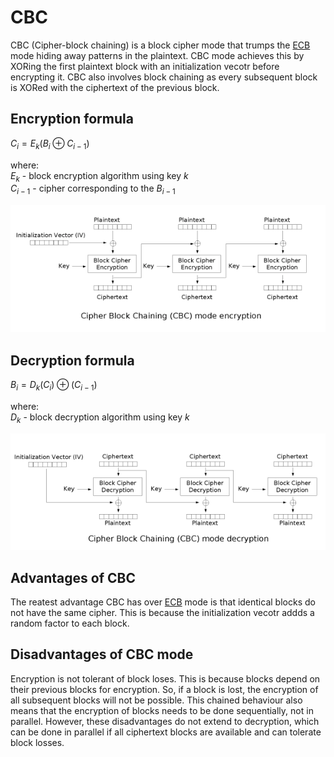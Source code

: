 # CBC

CBC (Cipher-block chaining) is a block cipher mode that trumps the [ECB](/docs/ecb_mode.md) mode hiding away patterns in the plaintext. CBC mode achieves this by XORing the first plaintext block with an initialization vecotr before encrypting it. CBC also involves block chaining as every subsequent block is XORed with the ciphertext of the previous block.

## Encryption formula

$C_i = E_k(B_i \oplus C_{i-1})$

where:<br>
$E_k$ - block encryption algorithm using key $k$<br>
$C_{i-1}$ - cipher corresponding to the $B_{i-1}$

![](/docs/images/CBC_encryption.png)

## Decryption formula

$B_i = D_k(C_i) \oplus (C_{i-1})$

where:<br>
$D_k$ - block decryption algorithm using key $k$

![](/docs/images/CBC_decryption.png)

## Advantages of CBC

The reatest advantage CBC has over [ECB](/docs/ecb_mode.md) mode is that identical blocks do not have the same cipher. This is because the initialization vecotr addds a random factor to each block.

## Disadvantages of CBC mode

Encryption is not tolerant of block loses. This is because blocks depend on their previous blocks for encryption. So, if a block is lost, the encryption of all subsequent blocks will not be possible. This chained behaviour also means that the encryption of blocks needs to be done sequentially, not in parallel. However, these disadvantages do not extend to decryption, which can be done in parallel if all ciphertext blocks are available and can tolerate block losses.
